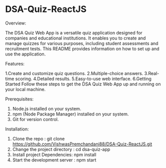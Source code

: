 # DSA-Quiz-ReactJS
Overview:

The DSA Quiz Web App is a versatile quiz application designed for companies and educational institutions. It enables you to create and manage quizzes for various purposes, including student assessments and recruitment tests. This README provides information on how to set up and use the application.

Features:

1.Create and customize quiz questions.
2.Multiple-choice answers.
3.Real-time scoring.
4.Detailed results.
5.Easy-to-use web interface.
6.Getting Started
Follow these steps to get the DSA Quiz Web App up and running on your local machine.

Prerequisites:

1. Node.js installed on your system.
2. npm (Node Package Manager) installed on your system.
3. Git for version control.

Installation:

1. Clone the repo :
git clone  https://github.com/VishwasPremchandani88/DSA-Quiz-ReactJS.git
2. Change the project directory :
   cd dsa-quiz-app
3. Install project Dependencies:
    npm install
4. Start the development server :
    npm start
